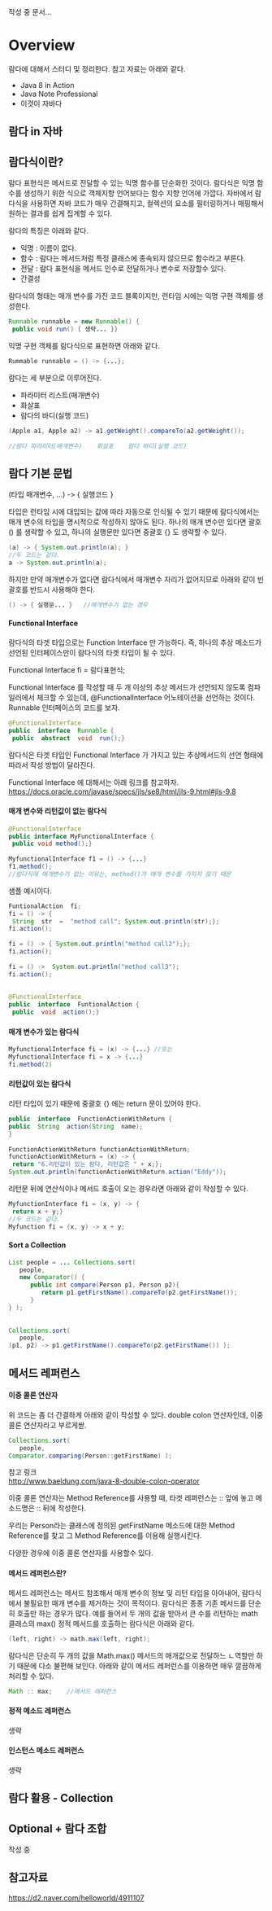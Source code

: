 작성 중 문서...


# Overview  
  
람다에 대해서 스터디 및 정리한다.  참고 자료는 아래와 같다.  
  
- Java 8 in Action  
- Java Note Professional  
- 이것이 자바다  

## 람다 in 자바


  


## 람다식이란?  
  
람다 표현식은 메서드로 전달할 수 있는 익명 함수를 단순화한 것이다. 람다식은 익명 함수를 생성하기 위한 식으로 객체지향 언어보다는 함수 지향 언어에 가깝다. 자바에서 람다식을 사용하면 자바 코드가 매우 간결해지고, 컬렉션의 요소를 필터링하거나 매핑해서 원하는 결과를 쉽게 집계할 수 있다.   
  
람다의 특징은 아래와 같다.   
  
- 익명 : 이름이 없다.   
- 함수 : 람다는 메서드처럼 특정 클래스에 종속되지 않으므로 함수라고 부른다.   
- 전달 : 람다 표현식을 메서드 인수로 전달하거나 변수로 저장할수 있다.   
- 간결성  
  
람다식의 형태는 매개 변수를 가진 코드 블록이지만, 런타임 시에는 익명 구현 객체를 생성한다.   
  
```java  
Runnable runnable = new Runnable() {  
 public void run() { 생략... }}  
```  
  
익명 구현 객체를 람다식으로 표현하면 아래와 같다.  
  
```java  
Rummable runnable = () -> {...};  
```  
  
람다는 세 부분으로 이루어진다.   
  
- 파라미터 리스트(매개변수)  
- 화살표  
- 람다의 바디(실행 코드)  
  
```java  
(Apple a1, Apple a2) -> a1.getWeight().compareTo(a2.getWeight());  
  
//람다 파라미터(매개변수)    화살표    람다 바디(실행 코드)  
```   
  
  
## 람다 기본 문법  
  
(타입 매개변수, ...) -> { 실행코드 }  
  
타입은 런타임 시에 대입되는 값에 따라 자동으로 인식될 수 있기 때문에 람다식에서는 매개 변수의 타입을 명시적으로 작성하지 않아도 된다. 하나의 매개 변수만 있다면 괄호 () 를 생략할 수 있고, 하나의 실행문만 있다면 중괄호 {} 도 생략할 수 있다.   
  
```java  
(a) -> { System.out.println(a); }  
//두 코드는 같다.  
a -> System.out.println(a);  
```  
  
하지만 만약 매개변수가 없다면 람다식에서 매개변수 자리가 없어지므로 아래와 같이 빈 괄호를 반드시 사용해야 한다.  
  
```java  
() -> { 실행문... }   //매개변수가 없는 경우  
```  
#### Functional Interface  
  
람다식의 타겟 타입으로는 Function Interface 만 가능하다. 즉, 하나의 추상 메소드가 선언된 인터페이스만이 람다식의 타겟 타입이 될 수 있다.   
  
Functional Interface fi = 람다표현식;  
  
Functional Interface 를 작성할 때 두 개 이상의 추상 메서드가 선언되지 않도록 컴파일러에서 체크할 수 있는데, @FunctionalInterface 어노테이션을 선언하는 것이다. Runnable 인터페이스의 코드를 보자.   
  
```java  
@FunctionalInterface  
public  interface  Runnable {  
 public  abstract  void  run();}  
```  
  
람다식은 타겟 타입인 Functional Interface 가 가지고 있는 추상메서드의 선언 형태에 따라서 작성 방법이 달라진다.   
  
Functional Interface 에 대해서는 아래 링크를 참고하자.   
https://docs.oracle.com/javase/specs/jls/se8/html/jls-9.html#jls-9.8  
  
  
#### 매개 변수와 리턴값이 없는 람다식  
  
```java  
@FunctionalInterface  
public interface MyFunctionalInterface {  
 public void method();}  
  
MyfunctionalInterface f1 = () -> {...}  
f1.method();  
//람다식에 매개변수가 없는 이유는, method()가 매개 변수를 가지지 않기 때문  
```  
  
샘플 예시이다.   
  
```java  
FuntionalAction  fi;  
fi = () -> {  
 String  str  =  "method call"; System.out.println(str);};  
fi.action();  
  
fi = () -> { System.out.println("method call2");};  
fi.action();  
  
fi = () ->  System.out.println("method call3");  
fi.action();  
  
  
@FunctionalInterface  
public  interface  FuntionalAction {  
 public  void  action();}  
```  
  
#### 매개 변수가 있는 람다식  
  
```java  
MyfunctionalInterface fi = (x) -> {...} //또는  
MyfunctionalInterface fi = x -> {...}   
fi.method(2)  
```  
  
#### 리턴값이 있는 람다식  
  
리턴 타입이 있기 때문에 중괄호 {} 에는 return 문이 있어야 한다.  
  
```java  
public  interface  FunctionActionWithReturn {  
public  String  action(String  name);  
}  
  
FunctionActionWithReturn functionActionWithReturn;  
functionActionWithReturn = (x) -> {  
 return "6.리턴값이 있는 람다, 리턴값은 " + x;};  
System.out.println(functionActionWithReturn.action("Eddy"));  
```  
리턴문 뒤에 연산식이나 메서드 호출이 오는 경우라면 아래와 같이 작성할 수 있다.   
  
```java  
MyfunctionInterface fi = (x, y) -> {  
 return x + y;}  
//두 코드는 같다.  
Myfunction fi = (x, y) -> x + y;  
```  
  
  
#### Sort a Collection  
  
```java  
List people = ... Collections.sort(   
   people,   
   new Comparator() {   
      public int compare(Person p1, Person p2){   
         return p1.getFirstName().compareTo(p2.getFirstName());          
      }       
} );  
  
  
Collections.sort(   
   people,   
(p1, p2) -> p1.getFirstName().compareTo(p2.getFirstName()) );  
```  
  



## 메서드 레퍼런스

#### 이중 콜론 연산자
  
위 코드는 좀 더 간결하게 아래와 같이 작성할 수 있다.  double colon 연산자인데, 이중 콜론 연산자라고 부르게싿.   
```java  
Collections.sort(   
   people,   
Comparator.comparing(Person::getFirstName) );  
```  
참고 링크  
http://www.baeldung.com/java-8-double-colon-operator  
  
이중 콜론 연산자는 Method Reference를 사용할 때, 타겟 레퍼런스는 :: 앞에 놓고 메소드명은 :: 뒤에 작성한다.   
  
우리는 Person라는 클래스에 정의된 getFirstName 메소드에 대한 Method Reference를 찾고 그 Method Reference를 이용해 실행시킨다.  
  
다양한 경우에 이중 콜론 연산자를 사용할수 있다. 

#### 메서드 레퍼런스란?
메서드 레퍼런스는 메서드 참조해서 매개 변수의 정보 및 리턴 타입을 아아내어, 람다식에서 불필요한 매개 변수를 제거하는 것이 목적이다. 람다식은 종종 기존 메서드를 단순히 호출만 하는 경우가 많다. 예를 들어서 두 개의 값을 받아서 큰 수를 리턴하는 math  클래스의 max() 정적 메서드를 호출하는 람다식은 아래와 같다. 

```java
(left, right) -> math.max(left, right);
```
람다식은 단순히 두 개의 값을 Math.max() 메서드의 매개값으로 전달하느 ㄴ역할만 하기 때문에 다소 불편해 보인다. 아래와 같이 메서드 레퍼런스를 이용하면 매우 깔끔하게 처리할 수 있다.

```java
Math :: max;    //메서드 레퍼런스
```

#### 정적 메소드 레퍼런스
생략
#### 인스턴스 메소드 레퍼런스
생략



## 람다 활용 - Collection



## Optional + 람다 조합

작성 중








## 참고자료
https://d2.naver.com/helloworld/4911107


